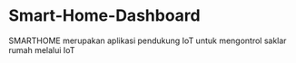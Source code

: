 # Smart-Home-Dashboard
SMARTHOME merupakan aplikasi pendukung IoT untuk mengontrol saklar rumah melalui IoT
